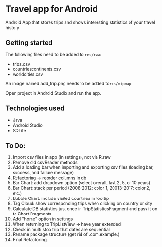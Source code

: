 # Travel app for Android
Android App that stores trips and shows interesting statistics of your travel history

## Getting started
The following files need to be added to `res/raw`:
- trips.csv
- countriescontinents.csv
- worldcities.csv

An image named add_trip.png needs to be added to`res/mipmap`

Open project in Android Studio and run the app.

## Technologies used
- Java
- Android Studio
- SQLite

## To Do:
1. Import csv files in app (in settings), not via R.raw
1. Remove old csvReader methods
1. Add a loading bar when importing and exporting csv files (loading bar, success, and failure message)
1. Refactoring -> reorder columns in db
1. Bar Chart: add dropdown option (select overall, last 2, 5, or 10 years)
1. Bar Chart: stack per period (2008-2012: color 1, 20013-2017: color 2, etc.)
1. Bubble Chart: include visited countries in tooltip
1. Tag Cloud: show corresponding trips when clicking on country or city
1. Calculate DB statistics just once in TripStatisticsFragment and pass it on to Chart Fragments
1. Add "home" option in settings
1. When returning to TripListView -> have year extended
1. Check in multi stop trip that dates are sequential
1. Rename package structure (get rid of .com.example.)
1. Final Refactoring
